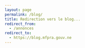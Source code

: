```yaml
---
layout: page
permalink: /blog/
title: Redirection vers le blog...
redirect_from:
  - /annonces
redirect_to:
  - https://blog.mfpra.gouv.ne
---
```

